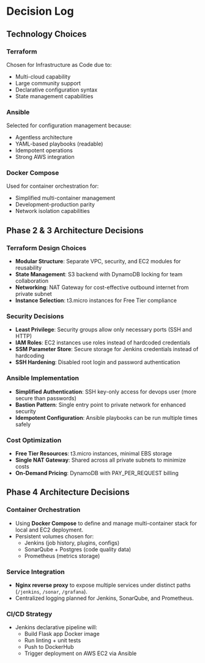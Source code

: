 # Decision Log

## Technology Choices

### Terraform
Chosen for Infrastructure as Code due to:
- Multi-cloud capability
- Large community support
- Declarative configuration syntax
- State management capabilities

### Ansible
Selected for configuration management because:
- Agentless architecture
- YAML-based playbooks (readable)
- Idempotent operations
- Strong AWS integration

### Docker Compose
Used for container orchestration for:
- Simplified multi-container management
- Development-production parity
- Network isolation capabilities

## Phase 2 & 3 Architecture Decisions

### Terraform Design Choices
- **Modular Structure**: Separate VPC, security, and EC2 modules for reusability
- **State Management**: S3 backend with DynamoDB locking for team collaboration
- **Networking**: NAT Gateway for cost-effective outbound internet from private subnet
- **Instance Selection**: t3.micro instances for Free Tier compliance

### Security Decisions
- **Least Privilege**: Security groups allow only necessary ports (SSH and HTTP)
- **IAM Roles**: EC2 instances use roles instead of hardcoded credentials
- **SSM Parameter Store**: Secure storage for Jenkins credentials instead of hardcoding
- **SSH Hardening**: Disabled root login and password authentication

### Ansible Implementation
- **Simplified Authentication**: SSH key-only access for devops user (more secure than passwords)
- **Bastion Pattern**: Single entry point to private network for enhanced security
- **Idempotent Configuration**: Ansible playbooks can be run multiple times safely

### Cost Optimization
- **Free Tier Resources**: t3.micro instances, minimal EBS storage
- **Single NAT Gateway**: Shared across all private subnets to minimize costs
- **On-Demand Pricing**: DynamoDB with PAY_PER_REQUEST billing

## Phase 4 Architecture Decisions

### Container Orchestration
- Using **Docker Compose** to define and manage multi-container stack for local and EC2 deployment.
- Persistent volumes chosen for:
  - Jenkins (job history, plugins, configs)
  - SonarQube + Postgres (code quality data)
  - Prometheus (metrics storage)

### Service Integration
- **Nginx reverse proxy** to expose multiple services under distinct paths (`/jenkins`, `/sonar`, `/grafana`).
- Centralized logging planned for Jenkins, SonarQube, and Prometheus.

### CI/CD Strategy
- Jenkins declarative pipeline will:
  - Build Flask app Docker image
  - Run linting + unit tests
  - Push to DockerHub
  - Trigger deployment on AWS EC2 via Ansible